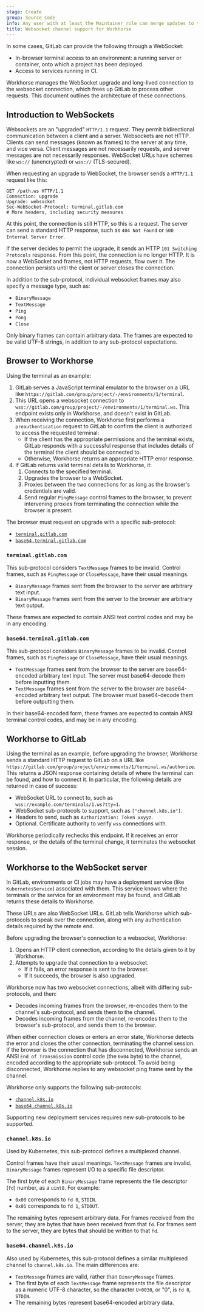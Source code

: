 ```yaml
---
stage: Create
group: Source Code
info: Any user with at least the Maintainer role can merge updates to this content. For details, see https://docs.gitlab.com/development/development_processes/#development-guidelines-review.
title: Websocket channel support for Workhorse
---
```


In some cases, GitLab can provide the following through a WebSocket:

- In-browser terminal access to an environment: a running server or container,
  onto which a project has been deployed.
- Access to services running in CI.

Workhorse manages the WebSocket upgrade and long-lived connection to the websocket
connection, which frees up GitLab to process other requests. This document outlines
the architecture of these connections.

## Introduction to WebSockets

Websockets are an "upgraded" `HTTP/1.1` request. They permit bidirectional
communication between a client and a server. Websockets are not HTTP.
Clients can send messages (known as frames) to the server at any time, and
vice versa. Client messages are not necessarily requests, and server messages are
not necessarily responses. WebSocket URLs have schemes like `ws://` (unencrypted) or
`wss://` (TLS-secured).

When requesting an upgrade to WebSocket, the browser sends a `HTTP/1.1`
request like this:

```plaintext
GET /path.ws HTTP/1.1
Connection: upgrade
Upgrade: websocket
Sec-WebSocket-Protocol: terminal.gitlab.com
# More headers, including security measures
```

At this point, the connection is still HTTP, so this is a request.
The server can send a standard HTTP response, such as `404 Not Found` or
`500 Internal Server Error`.

If the server decides to permit the upgrade, it sends an HTTP
`101 Switching Protocols` response. From this point, the connection is no longer
HTTP. It is now a WebSocket and frames, not HTTP requests, flow over it. The connection
persists until the client or server closes the connection.

In addition to the sub-protocol, individual websocket frames may
also specify a message type, such as:

- `BinaryMessage`
- `TextMessage`
- `Ping`
- `Pong`
- `Close`

Only binary frames can contain arbitrary data. The frames are expected to be valid
UTF-8 strings, in addition to any sub-protocol expectations.

## Browser to Workhorse

Using the terminal as an example:

1. GitLab serves a JavaScript terminal emulator to the browser on a URL like
   `https://gitlab.com/group/project/-/environments/1/terminal`.
1. This URL opens a websocket connection to
   `wss://gitlab.com/group/project/-/environments/1/terminal.ws`.
   This endpoint exists only in Workhorse, and doesn't exist in GitLab.
1. When receiving the connection, Workhorse first performs a `preauthentication`
   request to GitLab to confirm the client is authorized to access the requested terminal:
   - If the client has the appropriate permissions and the terminal exists, GitLab
     responds with a successful response that includes details of the terminal
     the client should be connected to.
   - Otherwise, Workhorse returns an appropriate HTTP error response.
1. If GitLab returns valid terminal details to Workhorse, it:
   1. Connects to the specified terminal.
   1. Upgrades the browser to a WebSocket.
   1. Proxies between the two connections for as long as the browser's credentials are valid.
   1. Send regular `PingMessage` control frames to the browser, to prevent intervening
      proxies from terminating the connection while the browser is present.

The browser must request an upgrade with a specific sub-protocol:

- [`terminal.gitlab.com`](#terminalgitlabcom)
- [`base64.terminal.gitlab.com`](#base64terminalgitlabcom)

### `terminal.gitlab.com`

This sub-protocol considers `TextMessage` frames to be invalid. Control frames,
such as `PingMessage` or `CloseMessage`, have their usual meanings.

- `BinaryMessage` frames sent from the browser to the server are
  arbitrary text input.
- `BinaryMessage` frames sent from the server to the browser are
  arbitrary text output.

These frames are expected to contain ANSI text control codes
and may be in any encoding.

### `base64.terminal.gitlab.com`

This sub-protocol considers `BinaryMessage` frames to be invalid.
Control frames, such as `PingMessage` or `CloseMessage`, have
their usual meanings.

- `TextMessage` frames sent from the browser to the server are
  base64-encoded arbitrary text input. The server must
  base64-decode them before inputting them.
- `TextMessage` frames sent from the server to the browser are
  base64-encoded arbitrary text output. The browser must
  base64-decode them before outputting them.

In their base64-encoded form, these frames are expected to
contain ANSI terminal control codes, and may be in any encoding.

## Workhorse to GitLab

Using the terminal as an example, before upgrading the browser,
Workhorse sends a standard HTTP request to GitLab on a URL like
`https://gitlab.com/group/project/environments/1/terminal.ws/authorize`.
This returns a JSON response containing details of where the
terminal can be found, and how to connect it. In particular,
the following details are returned in case of success:

- WebSocket URL to connect to, such as `wss://example.com/terminals/1.ws?tty=1`.
- WebSocket sub-protocols to support, such as `["channel.k8s.io"]`.
- Headers to send, such as `Authorization: Token xxyyz`.
- Optional. Certificate authority to verify `wss` connections with.

Workhorse periodically rechecks this endpoint. If it receives an error response,
or the details of the terminal change, it terminates the websocket session.

## Workhorse to the WebSocket server

In GitLab, environments or CI jobs may have a deployment service (like
`KubernetesService`) associated with them. This service knows
where the terminals or the service for an environment may be found, and GitLab
returns these details to Workhorse.

These URLs are also WebSocket URLs. GitLab tells Workhorse which sub-protocols to
speak over the connection, along with any authentication details required by the
remote end.

Before upgrading the browser's connection to a websocket, Workhorse:

1. Opens an HTTP client connection, according to the details given to it by Workhorse.
1. Attempts to upgrade that connection to a websocket.
   - If it fails, an error response is sent to the browser.
   - If it succeeds, the browser is also upgraded.

Workhorse now has two websocket connections, albeit with differing sub-protocols,
and then:

- Decodes incoming frames from the browser, re-encodes them to the channel's
  sub-protocol, and sends them to the channel.
- Decodes incoming frames from the channel, re-encodes them to the browser's
  sub-protocol, and sends them to the browser.

When either connection closes or enters an error state, Workhorse detects the error
and closes the other connection, terminating the channel session. If the browser
is the connection that has disconnected, Workhorse sends an ANSI `End of Transmission`
control code (the `0x04` byte) to the channel, encoded according to the appropriate
sub-protocol. To avoid being disconnected, Workhorse replies to any websocket ping
frame sent by the channel.

Workhorse only supports the following sub-protocols:

- [`channel.k8s.io`](#channelk8sio)
- [`base64.channel.k8s.io`](#base64channelk8sio)

Supporting new deployment services requires new sub-protocols to be supported.

### `channel.k8s.io`

Used by Kubernetes, this sub-protocol defines a multiplexed channel.

Control frames have their usual meanings. `TextMessage` frames are
invalid. `BinaryMessage` frames represent I/O to a specific file
descriptor.

The first byte of each `BinaryMessage` frame represents the file
descriptor (`fd`) number, as a `uint8`. For example:

- `0x00` corresponds to `fd 0`, `STDIN`.
- `0x01` corresponds to `fd 1`, `STDOUT`.

The remaining bytes represent arbitrary data. For frames received
from the server, they are bytes that have been received from that
`fd`. For frames sent to the server, they are bytes that should be
written to that `fd`.

### `base64.channel.k8s.io`

Also used by Kubernetes, this sub-protocol defines a similar multiplexed
channel to `channel.k8s.io`. The main differences are:

- `TextMessage` frames are valid, rather than `BinaryMessage` frames.
- The first byte of each `TextMessage` frame represents the file
  descriptor as a numeric UTF-8 character, so the character `U+0030`,
  or "0", is `fd 0`, `STDIN`.
- The remaining bytes represent base64-encoded arbitrary data.
